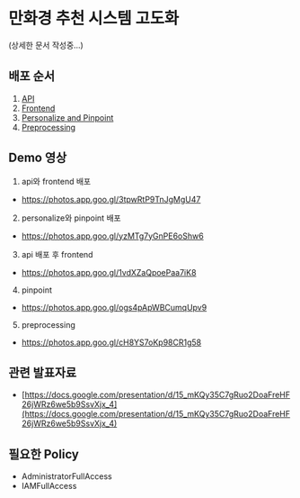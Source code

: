 # 만화경 추천 시스템 고도화

(상세한 문서 작성중...)

## 배포 순서

1. [API](./api/README.md)
2. [Frontend](./frontend/README.md)
3. [Personalize and Pinpoint](./recommendation_system/README.md)
4. [Preprocessing](./preprocessing/README.md)

## Demo 영상

1. api와 frontend 배포
  - https://photos.app.goo.gl/3tpwRtP9TnJgMgU47
2. personalize와 pinpoint 배포
  - https://photos.app.goo.gl/yzMTg7yGnPE6oShw6
3. api 배포 후 frontend
  - https://photos.app.goo.gl/1vdXZaQpoePaa7iK8
4. pinpoint
  - https://photos.app.goo.gl/ogs4pApWBCumqUpv9
5. preprocessing
  - https://photos.app.goo.gl/cH8YS7oKp98CR1g58

## 관련 발표자료

- [https://docs.google.com/presentation/d/15_mKQy35C7gRuo2DoaFreHF26jWRz6we5b9SsvXjx_4](https://docs.google.com/presentation/d/15_mKQy35C7gRuo2DoaFreHF26jWRz6we5b9SsvXjx_4)

## 필요한 Policy

- AdministratorFullAccess
- IAMFullAccess
